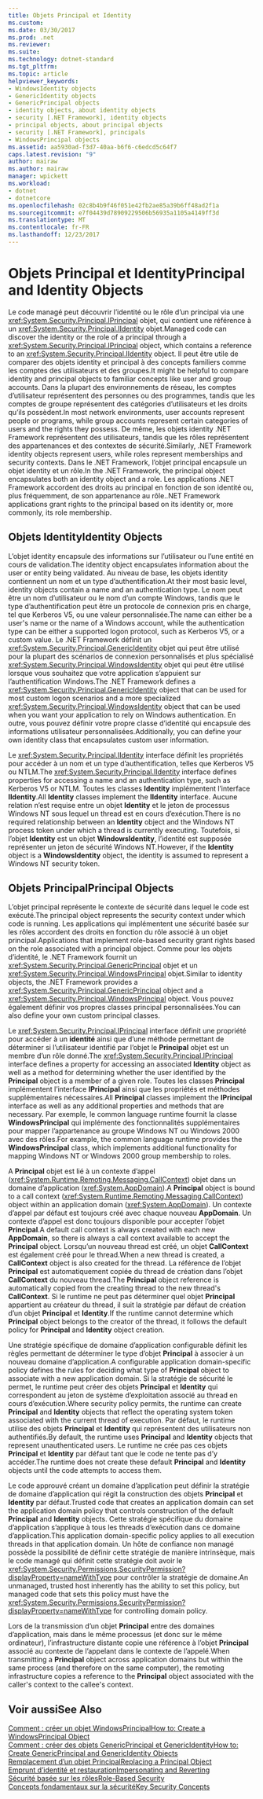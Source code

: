 ```yaml
---
title: Objets Principal et Identity
ms.custom: 
ms.date: 03/30/2017
ms.prod: .net
ms.reviewer: 
ms.suite: 
ms.technology: dotnet-standard
ms.tgt_pltfrm: 
ms.topic: article
helpviewer_keywords:
- WindowsIdentity objects
- GenericIdentity objects
- GenericPrincipal objects
- identity objects, about identity objects
- security [.NET Framework], identity objects
- principal objects, about principal objects
- security [.NET Framework], principals
- WindowsPrincipal objects
ms.assetid: aa5930ad-f3d7-40aa-b6f6-c6edcd5c64f7
caps.latest.revision: "9"
author: mairaw
ms.author: mairaw
manager: wpickett
ms.workload:
- dotnet
- dotnetcore
ms.openlocfilehash: 02c8b4b9f46f051e42fb2ae85a39b6ff48ad2f1a
ms.sourcegitcommit: e7f04439d78909229506b56935a1105a4149ff3d
ms.translationtype: MT
ms.contentlocale: fr-FR
ms.lasthandoff: 12/23/2017
---
```

# <a name="principal-and-identity-objects"></a><span data-ttu-id="165c6-102">Objets Principal et Identity</span><span class="sxs-lookup"><span data-stu-id="165c6-102">Principal and Identity Objects</span></span>
<span data-ttu-id="165c6-103">Le code managé peut découvrir l’identité ou le rôle d’un principal via une <xref:System.Security.Principal.IPrincipal> objet, qui contient une référence à un <xref:System.Security.Principal.IIdentity> objet.</span><span class="sxs-lookup"><span data-stu-id="165c6-103">Managed code can discover the identity or the role of a principal through a <xref:System.Security.Principal.IPrincipal> object, which contains a reference to an <xref:System.Security.Principal.IIdentity> object.</span></span> <span data-ttu-id="165c6-104">Il peut être utile de comparer des objets identity et principal à des concepts familiers comme les comptes des utilisateurs et des groupes.</span><span class="sxs-lookup"><span data-stu-id="165c6-104">It might be helpful to compare identity and principal objects to familiar concepts like user and group accounts.</span></span> <span data-ttu-id="165c6-105">Dans la plupart des environnements de réseau, les comptes d’utilisateur représentent des personnes ou des programmes, tandis que les comptes de groupe représentent des catégories d’utilisateurs et les droits qu’ils possèdent.</span><span class="sxs-lookup"><span data-stu-id="165c6-105">In most network environments, user accounts represent people or programs, while group accounts represent certain categories of users and the rights they possess.</span></span> <span data-ttu-id="165c6-106">De même, les objets identity .NET Framework représentent des utilisateurs, tandis que les rôles représentent des appartenances et des contextes de sécurité.</span><span class="sxs-lookup"><span data-stu-id="165c6-106">Similarly, .NET Framework identity objects represent users, while roles represent memberships and security contexts.</span></span> <span data-ttu-id="165c6-107">Dans le .NET Framework, l’objet principal encapsule un objet identity et un rôle.</span><span class="sxs-lookup"><span data-stu-id="165c6-107">In the .NET Framework, the principal object encapsulates both an identity object and a role.</span></span> <span data-ttu-id="165c6-108">Les applications .NET Framework accordent des droits au principal en fonction de son identité ou, plus fréquemment, de son appartenance au rôle.</span><span class="sxs-lookup"><span data-stu-id="165c6-108">.NET Framework applications grant rights to the principal based on its identity or, more commonly, its role membership.</span></span>  
  
## <a name="identity-objects"></a><span data-ttu-id="165c6-109">Objets Identity</span><span class="sxs-lookup"><span data-stu-id="165c6-109">Identity Objects</span></span>  
 <span data-ttu-id="165c6-110">L’objet identity encapsule des informations sur l’utilisateur ou l’une entité en cours de validation.</span><span class="sxs-lookup"><span data-stu-id="165c6-110">The identity object encapsulates information about the user or entity being validated.</span></span> <span data-ttu-id="165c6-111">Au niveau de base, les objets identity contiennent un nom et un type d’authentification.</span><span class="sxs-lookup"><span data-stu-id="165c6-111">At their most basic level, identity objects contain a name and an authentication type.</span></span> <span data-ttu-id="165c6-112">Le nom peut être un nom d’utilisateur ou le nom d’un compte Windows, tandis que le type d’authentification peut être un protocole de connexion pris en charge, tel que Kerberos V5, ou une valeur personnalisée.</span><span class="sxs-lookup"><span data-stu-id="165c6-112">The name can either be a user's name or the name of a Windows account, while the authentication type can be either a supported logon protocol, such as Kerberos V5, or a custom value.</span></span> <span data-ttu-id="165c6-113">Le .NET Framework définit un <xref:System.Security.Principal.GenericIdentity> objet qui peut être utilisé pour la plupart des scénarios de connexion personnalisés et plus spécialisé <xref:System.Security.Principal.WindowsIdentity> objet qui peut être utilisé lorsque vous souhaitez que votre application s’appuient sur l’authentification Windows.</span><span class="sxs-lookup"><span data-stu-id="165c6-113">The .NET Framework defines a <xref:System.Security.Principal.GenericIdentity> object that can be used for most custom logon scenarios and a more specialized <xref:System.Security.Principal.WindowsIdentity> object that can be used when you want your application to rely on Windows authentication.</span></span> <span data-ttu-id="165c6-114">En outre, vous pouvez définir votre propre classe d’identité qui encapsule des informations utilisateur personnalisées.</span><span class="sxs-lookup"><span data-stu-id="165c6-114">Additionally, you can define your own identity class that encapsulates custom user information.</span></span>  
  
 <span data-ttu-id="165c6-115">Le <xref:System.Security.Principal.IIdentity> interface définit les propriétés pour accéder à un nom et un type d’authentification, telles que Kerberos V5 ou NTLM.</span><span class="sxs-lookup"><span data-stu-id="165c6-115">The <xref:System.Security.Principal.IIdentity> interface defines properties for accessing a name and an authentication type, such as Kerberos V5 or NTLM.</span></span> <span data-ttu-id="165c6-116">Toutes les classes **Identity** implémentent l’interface **IIdentity**.</span><span class="sxs-lookup"><span data-stu-id="165c6-116">All **Identity** classes implement the **IIdentity** interface.</span></span> <span data-ttu-id="165c6-117">Aucune relation n’est requise entre un objet **Identity** et le jeton de processus Windows NT sous lequel un thread est en cours d’exécution.</span><span class="sxs-lookup"><span data-stu-id="165c6-117">There is no required relationship between an **Identity** object and the Windows NT process token under which a thread is currently executing.</span></span> <span data-ttu-id="165c6-118">Toutefois, si l’objet **Identity** est un objet **WindowsIdentity**, l’identité est supposée représenter un jeton de sécurité Windows NT.</span><span class="sxs-lookup"><span data-stu-id="165c6-118">However, if the **Identity** object is a **WindowsIdentity** object, the identity is assumed to represent a Windows NT security token.</span></span>  
  
## <a name="principal-objects"></a><span data-ttu-id="165c6-119">Objets Principal</span><span class="sxs-lookup"><span data-stu-id="165c6-119">Principal Objects</span></span>  
 <span data-ttu-id="165c6-120">L’objet principal représente le contexte de sécurité dans lequel le code est exécuté.</span><span class="sxs-lookup"><span data-stu-id="165c6-120">The principal object represents the security context under which code is running.</span></span> <span data-ttu-id="165c6-121">Les applications qui implémentent une sécurité basée sur les rôles accordent des droits en fonction du rôle associé à un objet principal.</span><span class="sxs-lookup"><span data-stu-id="165c6-121">Applications that implement role-based security grant rights based on the role associated with a principal object.</span></span> <span data-ttu-id="165c6-122">Comme pour les objets d’identité, le .NET Framework fournit un <xref:System.Security.Principal.GenericPrincipal> objet et un <xref:System.Security.Principal.WindowsPrincipal> objet.</span><span class="sxs-lookup"><span data-stu-id="165c6-122">Similar to identity objects, the .NET Framework provides a <xref:System.Security.Principal.GenericPrincipal> object and a <xref:System.Security.Principal.WindowsPrincipal> object.</span></span> <span data-ttu-id="165c6-123">Vous pouvez également définir vos propres classes principal personnalisées.</span><span class="sxs-lookup"><span data-stu-id="165c6-123">You can also define your own custom principal classes.</span></span>  
  
 <span data-ttu-id="165c6-124">Le <xref:System.Security.Principal.IPrincipal> interface définit une propriété pour accéder à un **identité** ainsi que d’une méthode permettant de déterminer si l’utilisateur identifié par l’objet le **Principal** objet est un membre d’un rôle donné.</span><span class="sxs-lookup"><span data-stu-id="165c6-124">The <xref:System.Security.Principal.IPrincipal> interface defines a property for accessing an associated **Identity** object as well as a method for determining whether the user identified by the **Principal** object is a member of a given role.</span></span> <span data-ttu-id="165c6-125">Toutes les classes **Principal** implémentent l’interface **IPrincipal** ainsi que les propriétés et méthodes supplémentaires nécessaires.</span><span class="sxs-lookup"><span data-stu-id="165c6-125">All **Principal** classes implement the **IPrincipal** interface as well as any additional properties and methods that are necessary.</span></span> <span data-ttu-id="165c6-126">Par exemple, le common language runtime fournit la classe **WindowsPrincipal** qui implémente des fonctionnalités supplémentaires pour mapper l’appartenance au groupe Windows NT ou Windows 2000 avec des rôles.</span><span class="sxs-lookup"><span data-stu-id="165c6-126">For example, the common language runtime provides the **WindowsPrincipal** class, which implements additional functionality for mapping Windows NT or Windows 2000 group membership to roles.</span></span>  
  
 <span data-ttu-id="165c6-127">A **Principal** objet est lié à un contexte d’appel (<xref:System.Runtime.Remoting.Messaging.CallContext>) objet dans un domaine d’application (<xref:System.AppDomain>).</span><span class="sxs-lookup"><span data-stu-id="165c6-127">A **Principal** object is bound to a call context (<xref:System.Runtime.Remoting.Messaging.CallContext>) object within an application domain (<xref:System.AppDomain>).</span></span> <span data-ttu-id="165c6-128">Un contexte d’appel par défaut est toujours créé avec chaque nouveau **AppDomain**. Un contexte d’appel est donc toujours disponible pour accepter l’objet **Principal**.</span><span class="sxs-lookup"><span data-stu-id="165c6-128">A default call context is always created with each new **AppDomain**, so there is always a call context available to accept the **Principal** object.</span></span> <span data-ttu-id="165c6-129">Lorsqu’un nouveau thread est créé, un objet **CallContext** est également créé pour le thread.</span><span class="sxs-lookup"><span data-stu-id="165c6-129">When a new thread is created, a **CallContext** object is also created for the thread.</span></span> <span data-ttu-id="165c6-130">La référence de l’objet **Principal** est automatiquement copiée du thread de création dans l’objet **CallContext** du nouveau thread.</span><span class="sxs-lookup"><span data-stu-id="165c6-130">The **Principal** object reference is automatically copied from the creating thread to the new thread's **CallContext**.</span></span> <span data-ttu-id="165c6-131">Si le runtime ne peut pas déterminer quel objet **Principal** appartient au créateur du thread, il suit la stratégie par défaut de création d’un objet **Principal** et **Identity**.</span><span class="sxs-lookup"><span data-stu-id="165c6-131">If the runtime cannot determine which **Principal** object belongs to the creator of the thread, it follows the default policy for **Principal** and **Identity** object creation.</span></span>  
  
 <span data-ttu-id="165c6-132">Une stratégie spécifique de domaine d’application configurable définit les règles permettant de déterminer le type d’objet **Principal** à associer à un nouveau domaine d’application.</span><span class="sxs-lookup"><span data-stu-id="165c6-132">A configurable application domain-specific policy defines the rules for deciding what type of **Principal** object to associate with a new application domain.</span></span> <span data-ttu-id="165c6-133">Si la stratégie de sécurité le permet, le runtime peut créer des objets **Principal** et **Identity** qui correspondent au jeton de système d’exploitation associé au thread en cours d’exécution.</span><span class="sxs-lookup"><span data-stu-id="165c6-133">Where security policy permits, the runtime can create **Principal** and **Identity** objects that reflect the operating system token associated with the current thread of execution.</span></span> <span data-ttu-id="165c6-134">Par défaut, le runtime utilise des objets **Principal** et **Identity** qui représentent des utilisateurs non authentifiés.</span><span class="sxs-lookup"><span data-stu-id="165c6-134">By default, the runtime uses **Principal** and **Identity** objects that represent unauthenticated users.</span></span> <span data-ttu-id="165c6-135">Le runtime ne crée pas ces objets **Principal** et **Identity** par défaut tant que le code ne tente pas d’y accéder.</span><span class="sxs-lookup"><span data-stu-id="165c6-135">The runtime does not create these default **Principal** and **Identity** objects until the code attempts to access them.</span></span>  
  
 <span data-ttu-id="165c6-136">Le code approuvé créant un domaine d’application peut définir la stratégie de domaine d’application qui régit la construction des objets **Principal** et **Identity** par défaut.</span><span class="sxs-lookup"><span data-stu-id="165c6-136">Trusted code that creates an application domain can set the application domain policy that controls construction of the default **Principal** and **Identity** objects.</span></span> <span data-ttu-id="165c6-137">Cette stratégie spécifique du domaine d’application s’applique à tous les threads d’exécution dans ce domaine d’application.</span><span class="sxs-lookup"><span data-stu-id="165c6-137">This application domain-specific policy applies to all execution threads in that application domain.</span></span> <span data-ttu-id="165c6-138">Un hôte de confiance non managé possède la possibilité de définir cette stratégie de manière intrinsèque, mais le code managé qui définit cette stratégie doit avoir le <xref:System.Security.Permissions.SecurityPermission?displayProperty=nameWithType> pour contrôler la stratégie de domaine.</span><span class="sxs-lookup"><span data-stu-id="165c6-138">An unmanaged, trusted host inherently has the ability to set this policy, but managed code that sets this policy must have the <xref:System.Security.Permissions.SecurityPermission?displayProperty=nameWithType> for controlling domain policy.</span></span>  
  
 <span data-ttu-id="165c6-139">Lors de la transmission d’un objet **Principal** entre des domaines d’application, mais dans le même processus (et donc sur le même ordinateur), l’infrastructure distante copie une référence à l’objet **Principal** associé au contexte de l’appelant dans le contexte de l’appelé.</span><span class="sxs-lookup"><span data-stu-id="165c6-139">When transmitting a **Principal** object across application domains but within the same process (and therefore on the same computer), the remoting infrastructure copies a reference to the **Principal** object associated with the caller's context to the callee's context.</span></span>  
  
## <a name="see-also"></a><span data-ttu-id="165c6-140">Voir aussi</span><span class="sxs-lookup"><span data-stu-id="165c6-140">See Also</span></span>  
 [<span data-ttu-id="165c6-141">Comment : créer un objet WindowsPrincipal</span><span class="sxs-lookup"><span data-stu-id="165c6-141">How to: Create a WindowsPrincipal Object</span></span>](../../../docs/standard/security/how-to-create-a-windowsprincipal-object.md)  
 [<span data-ttu-id="165c6-142">Comment : créer des objets GenericPrincipal et GenericIdentity</span><span class="sxs-lookup"><span data-stu-id="165c6-142">How to: Create GenericPrincipal and GenericIdentity Objects</span></span>](../../../docs/standard/security/how-to-create-genericprincipal-and-genericidentity-objects.md)  
 [<span data-ttu-id="165c6-143">Remplacement d’un objet Principal</span><span class="sxs-lookup"><span data-stu-id="165c6-143">Replacing a Principal Object</span></span>](../../../docs/standard/security/replacing-a-principal-object.md)  
 [<span data-ttu-id="165c6-144">Emprunt d’identité et restauration</span><span class="sxs-lookup"><span data-stu-id="165c6-144">Impersonating and Reverting</span></span>](../../../docs/standard/security/impersonating-and-reverting.md)  
 [<span data-ttu-id="165c6-145">Sécurité basée sur les rôles</span><span class="sxs-lookup"><span data-stu-id="165c6-145">Role-Based Security</span></span>](../../../docs/standard/security/role-based-security.md)  
 [<span data-ttu-id="165c6-146">Concepts fondamentaux sur la sécurité</span><span class="sxs-lookup"><span data-stu-id="165c6-146">Key Security Concepts</span></span>](../../../docs/standard/security/key-security-concepts.md)
